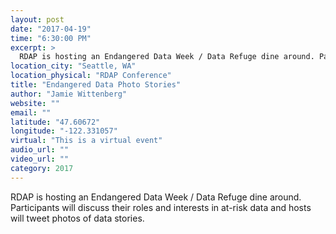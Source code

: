 ```yaml
---
layout: post
date: "2017-04-19"
time: "6:30:00 PM"
excerpt: >
  RDAP is hosting an Endangered Data Week / Data Refuge dine around. Participants will discuss their roles and interests in at-risk data and ...
location_city: "Seattle, WA"
location_physical: "RDAP Conference"
title: "Endangered Data Photo Stories"
author: "Jamie Wittenberg"
website: ""
email: ""
latitude: "47.60672"
longitude: "-122.331057"
virtual: "This is a virtual event"
audio_url: ""
video_url: ""
category: 2017
---
```


RDAP is hosting an Endangered Data Week / Data Refuge dine around. Participants will discuss their roles and interests in at-risk data and hosts will tweet photos of data stories.
